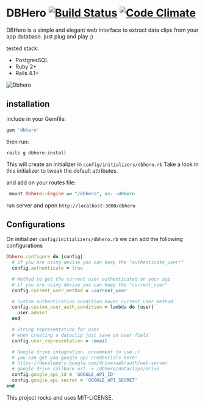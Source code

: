 # DBHero [![Build Status](https://travis-ci.org/catarse/dbhero.svg?branch=master)](https://travis-ci.org/catarse/dbhero) [![Code Climate](https://codeclimate.com/github/catarse/dbhero/badges/gpa.svg)](https://codeclimate.com/github/catarse/dbhero) 

DBHero is a simple and elegant web interface to extract data clips from your app database. just plug and play ;)

tested stack:
- PostgresSQL
- Ruby 2+
- Rails 4.1+

![Dbhero](http://i.imgur.com/k6pMWJ2.gif)


## installation


include in your Gemfile: 

```ruby
gem 'dbhero'
```

then run:

	rails g dbhero:install

This will create an initializer in ```config/initializers/dbhero.rb```
Take a look in this initializer to tweak the default attributes.

and add on your routes file:
```ruby
 mount Dbhero::Engine => "/dbhero", as: :dbhero
```
run server and open ```http://localhost:3000/dbhero``` 


## Configurations

On initializer ```config/initializers/dbhero.rb``` we can add the following configurations

```ruby
Dbhero.configure do |config|
  # if you are using devise you can keep the "authenticate_user!"
  config.authenticate = true

  # Method to get the current user authenticated on your app
  # if you are using devise you can keep the "current_user"
  config.current_user_method = :current_user

  # Custom authentication condition hover current_user_method
  config.custom_user_auth_condition = lambda do |user|
    user.admin?
  end

  # String representation for user
  # when creating a dataclip just save on user field
  config.user_representation = :email

  # Google drive integration, uncomment to use ;)
  # you can get you google api credentials here:
  # https://developers.google.com/drive/web/auth/web-server
  # google drive callback url -> /dbhero/dataclips/drive
  config.google_api_id = 'GOOGLE_API_ID'
  config.google_api_secret = 'GOOGLE_API_SECRET'
end

```


This project rocks and uses MIT-LICENSE.
